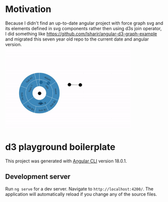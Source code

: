 # Motivation
Because I didn't find an up-to-date angular project with force graph svg and its elements defined in svg components rather then using d3s join operator, I did something like https://github.com/lsharir/angular-d3-graph-example and migrated this seven year old repo to the current date and angular version.
<br/>
<img src="/assets/sunburst_on_click.gif" width="400"/>


# d3 playground boilerplate

This project was generated with [Angular CLI](https://github.com/angular/angular-cli) version 18.0.1.


## Development server

Run `ng serve` for a dev server. Navigate to `http://localhost:4200/`. The application will automatically reload if you change any of the source files.